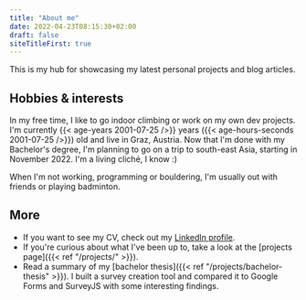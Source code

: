 ```yaml
---
title: "About me"
date: 2022-04-23T08:15:30+02:00
draft: false
siteTitleFirst: true
---
```


This is my hub for showcasing my latest personal projects and blog articles.

## Hobbies & interests
In my free time, I like to go indoor climbing or work on my own dev projects. I'm currently {{< age-years 2001-07-25 />}} years ({{< age-hours-seconds 2001-07-25 />}}) old and live in Graz, Austria. Now that I'm done with my Bachelor's degree, I'm planning to go on a trip to south-east Asia, starting in November 2022. I'm a living cliché, I know :)

When I'm not working, programming or bouldering, I'm usually out with friends or playing badminton. 

## More
- If you want to see my CV, check out my [LinkedIn profile](https://linkedin.com/in/filippo-orru).
- If you're curious about what I've been up to, take a look at the [projects page]({{< ref "/projects/" >}}).
- Read a summary of my [bachelor thesis]({{< ref "/projects/bachelor-thesis" >}}). I built a survey creation tool and compared it to Google Forms and SurveyJS with some interesting findings.